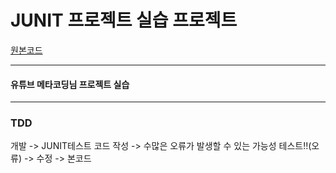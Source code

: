 # JUNIT 프로젝트 실습 프로젝트

[원본코드](https://github.com/codingspecialist/Junit5-Lecture)

---

#### 유튜브 메타코딩님 프로젝트 실습

---
### TDD

개발 -> JUNIT테스트 코드 작성 -> 수많은 오류가 발생할 수 있는 가능성 테스트!!(오류) -> 수정 -> 본코드